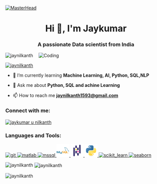 [![MasterHead](https://www.bacancytechnology.com/main-boot-5/images/data-scientist/banner.jpg?v-1)](https://jayNilkanth.io)
<h1 align="center">Hi 👋, I'm Jaykumar</h1>
<h3 align="center">A passionate Data scientist from India</h3>
<img align="right" alt="Coding" width="400" src="https://twilio-cms-prod.s3.amazonaws.com/images/header.width-808.gif">
<p align="left"> <img src="https://komarev.com/ghpvc/?username=jaynilkanth&label=Profile%20views&color=0e75b6&style=flat" alt="jaynilkanth" /> </p>

<p align="left"> <a href="https://github.com/ryo-ma/github-profile-trophy"><img src="https://github-profile-trophy.vercel.app/?username=jaynilkanth" alt="jaynilkanth" /></a> </p>

- 🌱 I’m currently learning **Machine Learning, AI, Python, SQL,NLP**

- 💬 Ask me about **Python, SQL and achine Learning**

- 📫 How to reach me **jaynilkanth1593@gmail.com**

<h3 align="left">Connect with me:</h3>
<p align="left">
<a href="https://kaggle.com/jaykumar u nilkanth" target="blank"><img align="center" src="https://raw.githubusercontent.com/rahuldkjain/github-profile-readme-generator/master/src/images/icons/Social/kaggle.svg" alt="jaykumar u nilkanth" height="30" width="40" /></a>
</p>

<h3 align="left">Languages and Tools:</h3>
<p align="left"> <a href="https://git-scm.com/" target="_blank" rel="noreferrer"> <img src="https://www.vectorlogo.zone/logos/git-scm/git-scm-icon.svg" alt="git" width="40" height="40"/> </a> <a href="https://www.mathworks.com/" target="_blank" rel="noreferrer"> <img src="https://upload.wikimedia.org/wikipedia/commons/2/21/Matlab_Logo.png" alt="matlab" width="40" height="40"/> </a> <a href="https://www.microsoft.com/en-us/sql-server" target="_blank" rel="noreferrer"> <img src="https://www.svgrepo.com/show/303229/microsoft-sql-server-logo.svg" alt="mssql" width="40" height="40"/> </a> <a href="https://www.mysql.com/" target="_blank" rel="noreferrer"> <img src="https://raw.githubusercontent.com/devicons/devicon/master/icons/mysql/mysql-original-wordmark.svg" alt="mysql" width="40" height="40"/> </a> <a href="https://pandas.pydata.org/" target="_blank" rel="noreferrer"> <img src="https://raw.githubusercontent.com/devicons/devicon/2ae2a900d2f041da66e950e4d48052658d850630/icons/pandas/pandas-original.svg" alt="pandas" width="40" height="40"/> </a> <a href="https://www.python.org" target="_blank" rel="noreferrer"> <img src="https://raw.githubusercontent.com/devicons/devicon/master/icons/python/python-original.svg" alt="python" width="40" height="40"/> </a> <a href="https://scikit-learn.org/" target="_blank" rel="noreferrer"> <img src="https://upload.wikimedia.org/wikipedia/commons/0/05/Scikit_learn_logo_small.svg" alt="scikit_learn" width="40" height="40"/> </a> <a href="https://seaborn.pydata.org/" target="_blank" rel="noreferrer"> <img src="https://seaborn.pydata.org/_images/logo-mark-lightbg.svg" alt="seaborn" width="40" height="40"/> </a> </p>

<p><img align="left" src="https://github-readme-stats.vercel.app/api/top-langs?username=jaynilkanth&show_icons=true&locale=en&layout=compact" alt="jaynilkanth" /></p>

<p>&nbsp;<img align="center" src="https://github-readme-stats.vercel.app/api?username=jaynilkanth&show_icons=true&locale=en" alt="jaynilkanth" /></p>

<p><img align="center" src="https://github-readme-streak-stats.herokuapp.com/?user=jaynilkanth&" alt="jaynilkanth" /></p>
